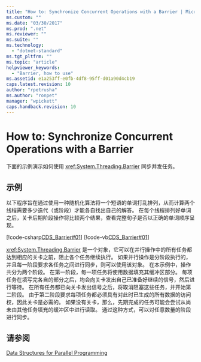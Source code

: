 ```yaml
---
title: "How to: Synchronize Concurrent Operations with a Barrier | Microsoft Docs"
ms.custom: ""
ms.date: "03/30/2017"
ms.prod: ".net"
ms.reviewer: ""
ms.suite: ""
ms.technology: 
  - "dotnet-standard"
ms.tgt_pltfrm: ""
ms.topic: "article"
helpviewer_keywords: 
  - "Barrier, how to use"
ms.assetid: e1a253ff-e0fb-4df8-95ff-d01a90d4cb19
caps.latest.revision: 10
author: "rpetrusha"
ms.author: "ronpet"
manager: "wpickett"
caps.handback.revision: 10
---
```

# How to: Synchronize Concurrent Operations with a Barrier
下面的示例演示如何使用 <xref:System.Threading.Barrier> 同步并发任务。  
  
## 示例  
 以下程序旨在通过使用一种随机化算法将一个短语的单词打乱排列，从而计算两个线程需要多少迭代（或阶段）才能各自找出自己的解答。  在每个线程排列好单词之后，关卡后期阶段操作将比较两个结果，查看完整句子是否以正确的单词顺序呈现。  
  
 [!code-csharp[CDS_Barrier#01](../../../samples/snippets/csharp/VS_Snippets_Misc/cds_barrier/cs/barrier.cs#01)]
 [!code-vb[CDS_Barrier#01](../../../samples/snippets/visualbasic/VS_Snippets_Misc/cds_barrier/vb/barrier_vb.vb#01)]  
  
 <xref:System.Threading.Barrier> 是一个对象，它可以在并行操作中的所有任务都达到相应的关卡之前，阻止各个任务继续执行。  如果并行操作是分阶段执行的，并且每一阶段要求各任务之间进行同步，则可以使用该对象。  在本示例中，操作共分为两个阶段。  在第一阶段，每一项任务将使用数据填充其缓冲区部分。  每项任务在填写完各自的部分之后，均会向关卡发出自己已准备好继续的信号，然后进行等待。  在所有任务都已向关卡发出信号之后，将取消阻塞这些任务，并开始第二阶段。  由于第二阶段要求每项任务都必须具有对此时已生成的所有数据的访问权，因此关卡是必需的。  如果没有关卡，那么，先期完成的任务可能会尝试从尚未由其他任务填充的缓冲区中进行读取。  通过这种方式，可以对任意数量的阶段进行同步。  
  
## 请参阅  
 [Data Structures for Parallel Programming](../../../docs/standard/parallel-programming/data-structures-for-parallel-programming.md)